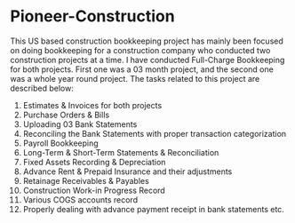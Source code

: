 # Pioneer-Construction
This US based construction bookkeeping project has mainly been focused on doing bookkeeping for a construction company who conducted two construction projects at a time. I have conducted Full-Charge Bookkeeping for both projects. First one was a 03 month project, and the second one was a whole year round project. The tasks related to this project are described below:

1.	Estimates & Invoices for both projects
2.	Purchase Orders & Bills
3.	Uploading 03 Bank Statements
4.	Reconciling the Bank Statements with proper transaction categorization
5.	Payroll Bookkeeping
6.	Long-Term & Short-Term Statements & Reconciliation
7.	Fixed Assets Recording & Depreciation 
8.	Advance Rent & Prepaid Insurance and their adjustments
9.	Retainage Receivables & Payables
10.	Construction Work-in Progress Record
11.	Various COGS accounts record
12.	Properly dealing with advance payment receipt in bank statements etc.

